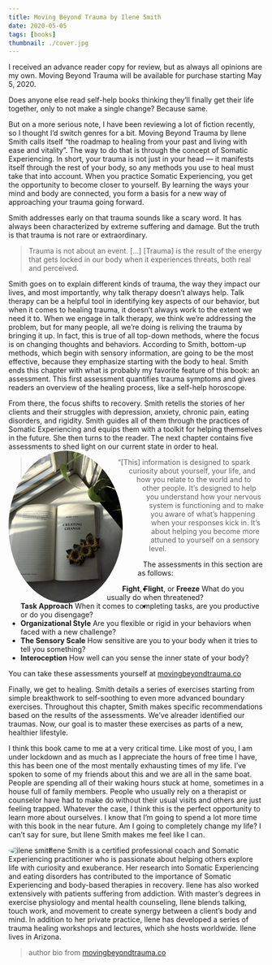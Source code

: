 ```yaml
---
title: Moving Beyond Trauma by Ilene Smith
date: 2020-05-05
tags: [books]
thumbnail: ./cover.jpg
---
```

I received an advance reader copy for review, but as always all opinions are my own. Moving Beyond Trauma will be available for purchase starting May 5, 2020. 

Does anyone else read self-help books thinking they’ll finally get their life together, only to not make a single change? Because same.

But on a more serious note, I have been reviewing a lot of fiction recently, so I thought I’d switch genres for a bit. Moving Beyond Trauma by Ilene Smith calls itself “the roadmap to healing from your past and living with ease and vitality”. The way to do that is through the concept of Somatic Experiencing. In short, your trauma is not just in your head — it manifests itself through the rest of your body, so any methods you use to heal must take that into account. When you practice Somatic Experiencing, you get the opportunity to become closer to yourself. By learning the ways your mind and body are connected, you form a basis for a new way of approaching your trauma going forward. 

Smith addresses early on that trauma sounds like a scary word. It has always been characterized by extreme suffering and damage. But the truth is that trauma is not rare or extraordinary. 

>Trauma is not about an event. […] [Trauma] is the result of the energy that gets locked in our body when it experiences threats, both real and perceived.

Smith goes on to explain different kinds of trauma, the way they impact our lives, and most importantly, why talk therapy doesn’t always help. Talk therapy can be a helpful tool in identifying key aspects of our behavior, but when it comes to healing trauma, it doesn’t always work to the extent we need it to. When we engage in talk therapy, we think we’re addressing the problem, but for many people, all we’re doing is reliving the trauma by bringing it up. In fact, this is true of all top-down methods, where the focus is on changing thoughts and behaviors. According to Smith, bottom-up methods, which begin with sensory information, are going to be the most effective, because they emphasize starting with the body to heal. Smith ends this chapter with what is probably my favorite feature of this book: an assessment. This first assessment quantifies trauma symptoms and gives readers an overview of the healing process, like a self-help horoscope. 

From there, the focus shifts to recovery. Smith retells the stories of her clients and their struggles with depression, anxiety, chronic pain, eating disorders, and rigidity. Smith guides all of them through the practices of Somatic Experiencing and equips them with a toolkit for helping themselves in the future. She then turns to the reader. The next chapter contains five assessments to shed light on our current state in order to heal.
![](./sunny.jpg)
>“[This] information is designed to spark curiosity about yourself, your life, and how you relate to the world and to other people. It’s designed to help you understand how your nervous system is functioning and to make you aware of what’s happening when your responses kick in. It’s about helping you become more attuned to yourself on a sensory level.

The assessments in this section are as follows:

* **Fight**, **Flight**, or **Freeze** What do you usually do when threatened?
* **Task Approach** When it comes to completing tasks, are you productive or do you disengage?
* **Organizational Style** Are you flexible or rigid in your behaviors when faced with a new challenge?
* **The Sensory Scale** How sensitive are you to your body when it tries to tell you something?
* **Interoception** How well can you sense the inner state of your body?

You can take these assessments yourself at [movingbeyondtrauma.co](https://movingbeyondtrauma.co/)

Finally, we get to healing. Smith details a series of exercises starting from simple breakthwork to self-soothing to even more advanced boundary exercises. Throughout this chapter, Smith makes specific recommendations based on the results of the assessments. We’ve alreader identified our traumas. Now, our goal is to master these exercises as parts of a new, healthier lifestyle. 

I think this book came to me at a very critical time. Like most of you, I am under lockdown and as much as I appreciate the hours of free time I have, this has been one of the most mentally exhausting times of my life. I’ve spoken to some of my friends about this and we are all in the same boat. People are spending all of their waking hours stuck at home, sometimes in a house full of family members. People who usually rely on a therapist or counselor have had to make do without their usual visits and others are just feeling trapped. Whatever the case, I think this is the perfect opportunity to learn more about ourselves. I know that I’m going to spend a lot more time with this book in the near future. Am I going to completely change my life? I can’t say for sure, but Ilene Smith makes me feel like I can. 

<html>
<div class="bio">
    <img src="https://res.cloudinary.com/rshahid/image/upload/v1609639635/gatsby-blog-post-pics/Ilene-Smith-_s3jgzj.jpg" alt="ilene smith">
<!-- </html> -->
<div>
Ilene Smith is a certified professional coach and Somatic Experiencing practitioner who is passionate about helping others explore life with curiosity and exuberance. Her research into Somatic Experiencing and eating disorders has contributed to the importance of Somatic Experiencing and body-based therapies in recovery. Ilene has also worked extensively with patients suffering from addiction. With master’s degrees in exercise physiology and mental health counseling, Ilene blends talking, touch work, and movement to create synergy between a client’s body and mind. In addition to her private practice, Ilene has developed a series of trauma healing workshops and lectures, which she hosts worldwide. Ilene lives in Arizona.

>author bio from [movingbeyondtrauma.co](https://movingbeyondtrauma.co/)
</div>
</div>
</html>



<style rel="stylesheet" type="text/css">
    img {
        border-radius: 50%;
        max-height: 300px;
        display: block;
        margin: auto;
        float: left;
        shape-outside: circle();
        margin-right: 4em;
    }
</style>